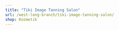 ```yaml
---
title: "Tiki Image Tanning Salon"
url: /west-long-branch/tiki-image-tanning-salon/
shop: Kosmetik
---
```

